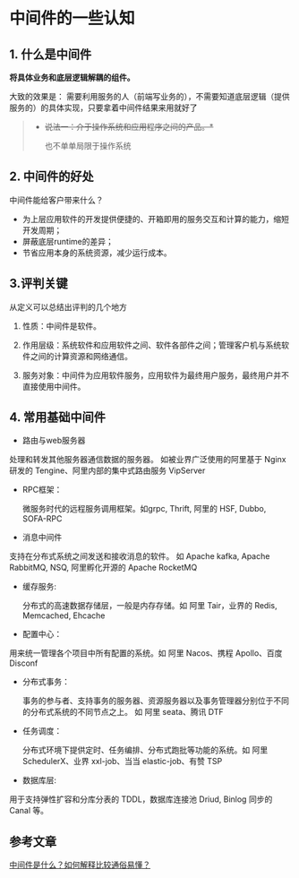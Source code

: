 # 中间件的一些认知

## 1. 什么是中间件

**将具体业务和底层逻辑解耦的组件。**

大致的效果是：
需要利用服务的人（前端写业务的），不需要知道底层逻辑（提供服务的）的具体实现，只要拿着中间件结果来用就好了

> - ~~说法一：介于操作系统和应用程序之间的产品。*~~
>
>   也不单单局限于操作系统

## 2. 中间件的好处

中间件能给客户带来什么？

- 为上层应用软件的开发提供便捷的、开箱即用的服务交互和计算的能力，缩短开发周期；
- 屏蔽底层runtime的差异；
- 节省应用本身的系统资源，减少运行成本。

## 3.评判关键

从定义可以总结出评判的几个地方

1. 性质：中间件是软件。

2. 作用层级：系统软件和应用软件之间、软件各部件之间；管理客户机与系统软件之间的计算资源和网络通信。

3. 服务对象：中间件为应用软件服务，应用软件为最终用户服务，最终用户并不直接使用中间件。

## 4. 常用基础中间件

-  路由与web服务器

  处理和转发其他服务器通信数据的服务器。 如被业界广泛使用的阿里基于 Nginx 研发的 Tengine、阿里内部的集中式路由服务 VipServer

- RPC框架：

  微服务时代的远程服务调用框架。如grpc, Thrift, 阿里的 HSF, Dubbo, SOFA-RPC

-  消息中间件

  支持在分布式系统之间发送和接收消息的软件。 如 Apache kafka, Apache RabbitMQ, NSQ, 阿里孵化开源的 Apache RocketMQ

- 缓存服务: 

  分布式的高速数据存储层，一般是内存存储。如 阿里 Tair，业界的 Redis, Memcached, Ehcache

-  配置中心：

  用来统一管理各个项目中所有配置的系统。如 阿里 Nacos、携程 Apollo、百度 Disconf

- 分布式事务：

  事务的参与者、支持事务的服务器、资源服务器以及事务管理器分别位于不同的分布式系统的不同节点之上。 如 阿里 seata、腾讯 DTF

- 任务调度：

  分布式环境下提供定时、任务编排、分布式跑批等功能的系统。如 阿里 SchedulerX、业界 xxl-job、当当 elastic-job、有赞 TSP

-  数据库层:

  用于支持弹性扩容和分库分表的 TDDL，数据库连接池 Driud, Binlog 同步的 Canal 等。

## 参考文章

[中间件是什么？如何解释比较通俗易懂？](https://www.zhihu.com/question/19730582)